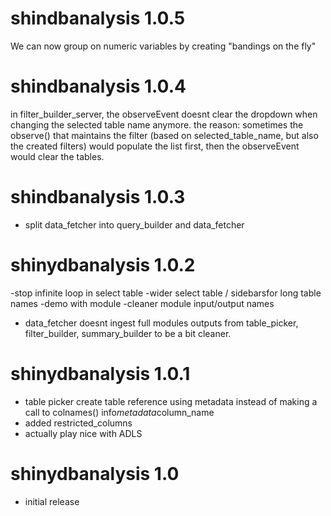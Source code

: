 # shindbanalysis 1.0.5
We can now group on numeric variables by creating "bandings on the fly"


# shindbanalysis 1.0.4   
in filter_builder_server, the observeEvent doesnt clear the dropdown when changing the selected table name anymore.  the reason:
sometimes the observe() that maintains the filter (based on selected_table_name, but also the created filters) would populate the list first, then the observeEvent would clear the tables.


# shindbanalysis 1.0.3   

- split data_fetcher into query_builder and data_fetcher
# shinydbanalysis 1.0.2  
-stop infinite loop in select table
-wider select table / sidebarsfor long table names 
-demo with module
-cleaner module input/output names  
- data_fetcher doesnt ingest full modules outputs from table_picker, filter_builder, summary_builder to be a bit cleaner.


# shinydbanalysis 1.0.1

* table picker create table reference using metadata instead of making a call to colnames()
info$metadata$column_name
* added restricted_columns    
* actually play nice with ADLS



# shinydbanalysis 1.0   
* initial release  
